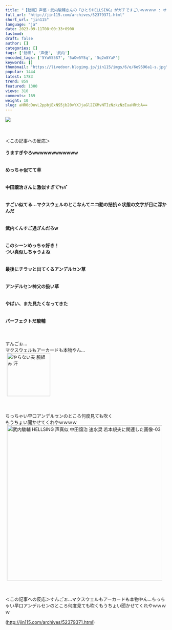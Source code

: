 ```yaml
---
title: "【動画】声優・武内駿輔さんの『ひとりHELLSING』がガチですごいｗｗｗｗ : オレ的ゲーム速報＠刃"
full_url: "http://jin115.com/archives/52379371.html"
short_url: "jin115"
language: "ja"
date: 2023-09-11T08:00:33+0900
lastmod: 
draft: false
author: []
categories: []
tags: ['動画', '声優', '武内']
encoded_tags: ['5YuV55S7', '5aOw5YSq', '5q2m5YaF']
keywords: []
thumbnail: "https://livedoor.blogimg.jp/jin115/imgs/6/e/6e9596a1-s.jpg"
popular: 1444
latest: 1783
trend: 859
featured: 1300
views: 310
comments: 169
weight: 10
slug: aHR0cDovL2ppbjExNS5jb20vYXJjaGl2ZXMvNTIzNzkzNzEuaHRtbA==
---
```


![](https://livedoor.blogimg.jp/jin115/imgs/6/e/6e9596a1-s.jpg)

<div><a name='more'></a> <br> <br> ＜この記事への反応＞<br> <br> <b>うますぎやろwwwwwwwwwwww</b><br> <br> <br> <b>めっちゃ似てて草</b><br> <br> <br> <b>中田譲治さんに激似すぎてﾔｯﾊﾞ</b><br> <br> <br> <b>すごい似てる…マクスウェルのとこなんてニコ動の拮抗☆状態の文字が目に浮かんだ</b><br> <br> <br> <b>武内くんすご過ぎんだろw</b><br> <br> <br> <b>このシーンめっちゃ好き！<br> つい真似しちゃうよね</b><br> <br> <br> <b>最後にチラッと出てくるアンデルセン草</b><br> <br> <br> <b>アンデルセン神父の扱い草</b><br> <br> <br> <b>やばい、また見たくなってきた</b><br> <br> <br> <b>パーフェクトだ駿輔</b><br> <br> <br> <br> すんごぉ…<br> マクスウェルもアーカードも本物やん…<br> <img src='https://livedoor.blogimg.jp/jin115/imgs/0/4/04ee80e6.gif' alt='やらない夫 腕組み 汗' width='135' border='0' hspace='5' class='pict'><br> <br> <br> <br> ちっちゃい早口アンデルセンのところ何度見ても吹く<br> もうちょい聞かせてくれやｗｗｗｗ<br> <img src='https://livedoor.blogimg.jp/jin115/imgs/1/c/1c522a48.gif' width='485' border='0' hspace='5' class='pict' alt='武内駿輔 HELLSING 声真似 中田譲治 速水奨 若本規夫に関連した画像-03'><br> <br> <br> <p>＜この記事への反応＞すんごぉ…マクスウェルもアーカードも本物やん…ちっちゃい早口アンデルセンのところ何度見ても吹くもうちょい聞かせてくれやｗｗｗｗ</p></div>

(http://jin115.com/archives/52379371.html)
